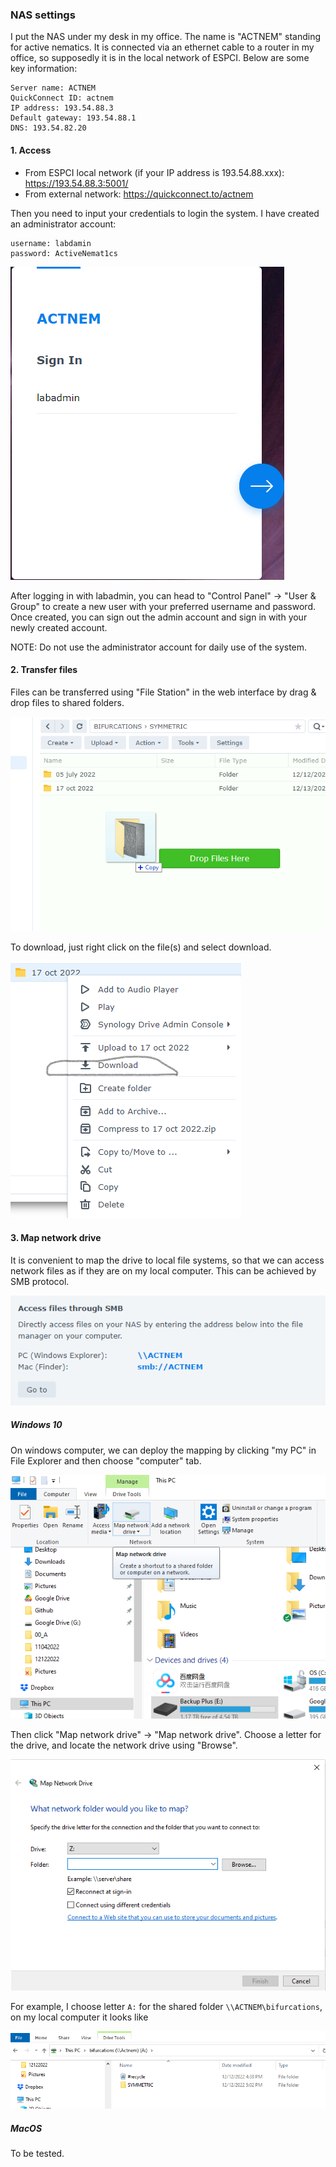 ### NAS settings

I put the NAS under my desk in my office. The name is "ACTNEM" standing for active nematics. It is connected via an ethernet cable to a router in my office, so supposedly it is in the local network of ESPCI. Below are some key information:
```
Server name: ACTNEM
QuickConnect ID: actnem
IP address: 193.54.88.3
Default gateway: 193.54.88.1
DNS: 193.54.82.20
```

#### 1. Access

- From ESPCI local network (if your IP address is 193.54.88.xxx): https://193.54.88.3:5001/
- From external network: https://quickconnect.to/actnem

Then you need to input your credentials to login the system. I have created an administrator account:
```
username: labdamin
password: ActiveNemat1cs
```

![picture 1](../images/2022/12/sign-in.png)  

After logging in with labadmin, you can head to "Control Panel" -> "User & Group" to create a new user with your preferred username and password. Once created, you can sign out the admin account and sign in with your newly created account. 

NOTE: Do not use the administrator account for daily use of the system.

#### 2. Transfer files

Files can be transferred using "File Station" in the web interface by drag & drop files to shared folders.

![picture 2](../images/2022/12/drop-files.png)  

To download, just right click on the file(s) and select download.

![picture 3](../images/2022/12/download.png)  

#### 3. Map network drive

It is convenient to map the drive to local file systems, so that we can access network files as if they are on my local computer. This can be achieved by SMB protocol. 

![picture 4](../images/2022/12/access-through-smb.png)  

##### Windows 10

On windows computer, we can deploy the mapping by clicking "my PC" in File Explorer and then choose "computer" tab. 

![picture 5](../images/2022/12/win-map-network-drive.png)  

Then click "Map network drive" -> "Map network drive". Choose a letter for the drive, and locate the network drive using "Browse".

![picture 6](../images/2022/12/locate-network-drive.png)  

For example, I choose letter `A:` for the shared folder `\\ACTNEM\bifurcations`, on my local computer it looks like

![picture 7](../images/2022/12/local-view.png)  

##### MacOS

To be tested.
